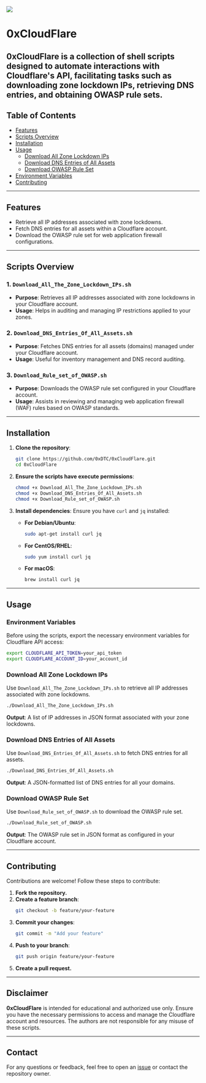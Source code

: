 <a href="https://www.buymeacoffee.com/0xDTC"><img src="https://img.buymeacoffee.com/button-api/?text=Buy me a knowledge&emoji=📖&slug=0xDTC&button_colour=FF5F5F&font_colour=ffffff&font_family=Comic&outline_colour=000000&coffee_colour=FFDD00" /></a>

# 0xCloudFlare
**0xCloudFlare** is a collection of shell scripts designed to automate interactions with Cloudflare's API, facilitating tasks such as downloading zone lockdown IPs, retrieving DNS entries, and obtaining OWASP rule sets.
---

## Table of Contents
- [Features](#features)
- [Scripts Overview](#scripts-overview)
- [Installation](#installation)
- [Usage](#usage)
  - [Download All Zone Lockdown IPs](#download-all-zone-lockdown-ips)
  - [Download DNS Entries of All Assets](#download-dns-entries-of-all-assets)
  - [Download OWASP Rule Set](#download-owasp-rule-set)
- [Environment Variables](#environment-variables)
- [Contributing](#contributing)

---

## Features

- Retrieve all IP addresses associated with zone lockdowns.
- Fetch DNS entries for all assets within a Cloudflare account.
- Download the OWASP rule set for web application firewall configurations.

---

## Scripts Overview

### 1. `Download_All_The_Zone_Lockdown_IPs.sh`
- **Purpose**: Retrieves all IP addresses associated with zone lockdowns in your Cloudflare account.
- **Usage**: Helps in auditing and managing IP restrictions applied to your zones.

### 2. `Download_DNS_Entries_Of_All_Assets.sh`
- **Purpose**: Fetches DNS entries for all assets (domains) managed under your Cloudflare account.
- **Usage**: Useful for inventory management and DNS record auditing.

### 3. `Download_Rule_set_of_OWASP.sh`
- **Purpose**: Downloads the OWASP rule set configured in your Cloudflare account.
- **Usage**: Assists in reviewing and managing web application firewall (WAF) rules based on OWASP standards.

---

## Installation

1. **Clone the repository**:
   ```bash
   git clone https://github.com/0xDTC/0xCloudFlare.git
   cd 0xCloudFlare
   ```

2. **Ensure the scripts have execute permissions**:
   ```bash
   chmod +x Download_All_The_Zone_Lockdown_IPs.sh
   chmod +x Download_DNS_Entries_Of_All_Assets.sh
   chmod +x Download_Rule_set_of_OWASP.sh
   ```

3. **Install dependencies**:
   Ensure you have `curl` and `jq` installed:
   - **For Debian/Ubuntu**:
     ```bash
     sudo apt-get install curl jq
     ```
   - **For CentOS/RHEL**:
     ```bash
     sudo yum install curl jq
     ```
   - **For macOS**:
     ```bash
     brew install curl jq
     ```
---

## Usage

### Environment Variables

Before using the scripts, export the necessary environment variables for Cloudflare API access:

```bash
export CLOUDFLARE_API_TOKEN=your_api_token
export CLOUDFLARE_ACCOUNT_ID=your_account_id
```

### Download All Zone Lockdown IPs

Use `Download_All_The_Zone_Lockdown_IPs.sh` to retrieve all IP addresses associated with zone lockdowns.

```bash
./Download_All_The_Zone_Lockdown_IPs.sh
```

**Output**: A list of IP addresses in JSON format associated with your zone lockdowns.

### Download DNS Entries of All Assets

Use `Download_DNS_Entries_Of_All_Assets.sh` to fetch DNS entries for all assets.

```bash
./Download_DNS_Entries_Of_All_Assets.sh
```

**Output**: A JSON-formatted list of DNS entries for all your domains.

### Download OWASP Rule Set

Use `Download_Rule_set_of_OWASP.sh` to download the OWASP rule set.

```bash
./Download_Rule_set_of_OWASP.sh
```

**Output**: The OWASP rule set in JSON format as configured in your Cloudflare account.

---

## Contributing

Contributions are welcome! Follow these steps to contribute:
1. **Fork the repository.**
2. **Create a feature branch**:
   ```bash
   git checkout -b feature/your-feature
   ```
3. **Commit your changes**:
   ```bash
   git commit -m "Add your feature"
   ```
4. **Push to your branch**:
   ```bash
   git push origin feature/your-feature
   ```
5. **Create a pull request.**
---
## Disclaimer
**0xCloudFlare** is intended for educational and authorized use only. Ensure you have the necessary permissions to access and manage the Cloudflare account and resources. The authors are not responsible for any misuse of these scripts.

---

## Contact
For any questions or feedback, feel free to open an [issue](https://github.com/0xDTC/0xCloudFlare/issues) or contact the repository owner.
